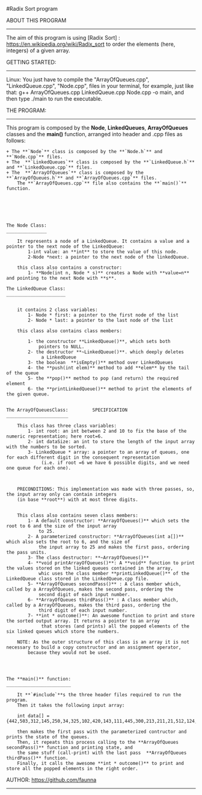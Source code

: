 #Radix Sort program

ABOUT THIS PROGRAM
__________________

The aim of this program is using [Radix Sort] : https://en.wikipedia.org/wiki/Radix_sort to order the elements 
(here, integers) of a given array. 



GETTING STARTED:
________________

Linux: You just have to compile the "ArrayOfQueues.cpp", "LinkedQueue.cpp", "Node.cpp",  files in your terminal,
for example, just like that: g++ ArrayOfQueues.cpp LinkedQueue.cpp Node.cpp -o main, and then type ./main to run the executable.



THE PROGRAM:
____________

This program is composed by the **Node**, **LinkedQueues**, **ArrayOfQueues** classes and the **main()** function, arranged
into header and .cpp files as follows:
	
	+ The **`Node`** class is composed by the **`Node.h`** and **`Node.cpp`** files.
	+ The  **`LinkedQueues`** class is composed by the **`LinkedQueue.h`** and **`LinkedQueue.cpp`** files.
	+ The  **`ArrayOfQueues`** class is composed by the **`ArrayOfQueues.h`** and **`ArrayOfQueues.cpp`** files.
		The **`ArrayOfQueues.cpp`** file also contains the **`main()`** function.






	The Node Class:
	_______________

		It represents a node of a LinkedQueue. It contains a value and a pointer to the next node of the LinkedQueue:
			1-int value: an **int** to store the value of this node.
			2-Node *next: a pointer to the next node of the linkedQueue.
	
		this class also contains a constructor:
			1- **Node(int n, Node * s)** creates a Node with **value=n** and pointing to the next Node with **s**.

	The LinkedQueue Class:
	______________________


		it contains 2 class variables:
			1- Node * first: a pointer to the first node of the list
			2- Node * last: a pointer to the last node of the list
		
		this class also contains class members:
			
			1- the constructor **LinkedQueue()**, which sets both 
				pointers to NULL.
			2- the destructor **~LinkedQueue()**. which deeply deletes
				 a LinkedQueue
			3- the boolean  **isEmpty()** method over LinkedQueues
			4- the **push(int elem)** method to add **elem** by the tail of the queue
			5- the **pop()** method to pop (and return) the required element
			6- the **printLinkedQueue()** method to print the elements of the given queue.


	The ArrayOfQueuesClass:			SPECIFICATION
	_______________________

		This class has three class variables:
			1- int root: an int between 2 and 10 to fix the base of the numeric representation; here root=6.
			2- int dataSize: an int to store the length of the input array with the numbers to be sorted.
			3- LinkedQueue * array: a pointer to an array of queues, one for each different digit in the consequent representation
				 (i.e. if root =6 we have 6 possible digits, and we need one queue for each one).


		
		PRECONDITIONS: This implementation was made with three passes, so, the input array only can contain integers
		(in base **root**) with at most three digits.

		
		This class also contains seven class members:
			1- A default constructor: **ArrayOfQueues()** which sets the root to 6 and the size of the input array
				to 25.
			2- A parameterized constructor: **ArrayOfQueues(int a[])** which also sets the root to 6, and the size of
				the input array to 25 and makes the first pass, ordering the pass units.
			3- The class destructor: **~ArrayOfQueues()**
			4- **void printArrayOfQueues()**: A **void** function to print the values stored on the linked queues contained in the array,
				whic uses the class member **printLinkedQueue()** of the LinkedQueue class stored in the LinkedQueue.cpp file.
			5- **ArrayOfQueues secondPass()** : A class member which, called by a ArrayOfQueues, makes the second pass, ordering the
				second digit of each input number.
			6- **ArrayOfQueues thirdPass()** : A class member which, called by a ArrayOfQueues, makes the third pass, ordering the
				third digit of each input number.
			7- **int * outcome()**: An awesome function to print and store the sorted output array. It returns a pointer to an array
				 that stores (and prints) all the popped elements of the six linked queues which store the numbers.

		NOTE: As the outer structure of this class is an array it is not necessary to build a copy constructor and an assignment operator,
			because they would not be used.

		


	The **main()** function:
	________________________

		It **`#include`**s the three header files required to run the program.
		Then it takes the following input array:

		int data[] = {442,503,312,145,250,34,325,102,420,143,111,445,300,213,211,21,512,124,23,0,3,444,222,555,335};
		
		then makes the first pass with the parameterized contructor and prints the state of the queues.
		Then, it repeats this process calling to the **ArrayOfQueues secondPass()** function and printing state, and
		the same stuff (call-print) with the last pass  **ArrayOfQueues thirdPass()** function.
		Finally, it calls the awesome **int * outcome()** to print and store all the popped elements in the right order.




AUTHOR: https://github.com/faunna
___________________________________








